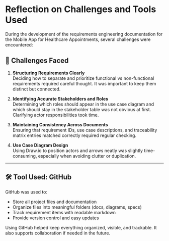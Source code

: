 # Reflection on Challenges and Tools Used

During the development of the requirements engineering documentation for the Mobile App for Healthcare Appointments, several challenges were encountered:

## 🧠 Challenges Faced

1. **Structuring Requirements Clearly**  
   Deciding how to separate and prioritize functional vs non-functional requirements required careful thought. It was important to keep them distinct but connected.

2. **Identifying Accurate Stakeholders and Roles**  
   Determining which roles should appear in the use case diagram and which should stay in the stakeholder table was not obvious at first. Clarifying actor responsibilities took time.

3. **Maintaining Consistency Across Documents**  
   Ensuring that requirement IDs, use case descriptions, and traceability matrix entries matched correctly required regular checking.

4. **Use Case Diagram Design**  
   Using Draw.io to position actors and arrows neatly was slightly time-consuming, especially when avoiding clutter or duplication.

---

## 🛠️ Tool Used: GitHub

GitHub was used to:
- Store all project files and documentation
- Organize files into meaningful folders (docs, diagrams, specs)
- Track requirement items with readable markdown
- Provide version control and easy updates

Using GitHub helped keep everything organized, visible, and trackable. It also supports collaboration if needed in the future.

